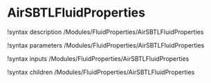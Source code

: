 # AirSBTLFluidProperties

!syntax description /Modules/FluidProperties/AirSBTLFluidProperties

!syntax parameters /Modules/FluidProperties/AirSBTLFluidProperties

!syntax inputs /Modules/FluidProperties/AirSBTLFluidProperties

!syntax children /Modules/FluidProperties/AirSBTLFluidProperties
